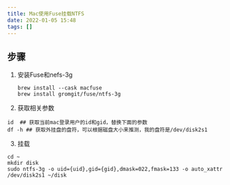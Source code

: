 ```yaml
---
title: Mac使用Fuse挂载NTFS
date: 2022-01-05 15:48  
tags: []
---
```

## 步骤

1. 安装Fuse和nefs-3g
   ```shell
   brew install --cask macfuse
   brew install gromgit/fuse/ntfs-3g
   ```
2. 获取相关参数

```shell
id  ## 获取当前mac登录用户的id和gid，替换下面的参数
df -h ## 获取外挂盘的盘符，可以根据磁盘大小来推测，我的盘符是/dev/disk2s1
```

3. 挂载

```shell
cd ~
mkdir disk
sudo ntfs-3g -o uid={uid},gid={gid},dmask=022,fmask=133 -o auto_xattr /dev/disk2s1 ~/disk 
```
